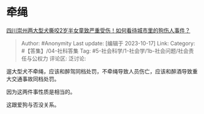# 牵绳
[四川崇州两大型犬撕咬2岁半女童致严重受伤！如何看待城市里的狗伤人事件？](https://www.zhihu.com/question/626327523/answer/3253378849)

> Author: #Anonymity
> Last update: [编辑于 2023-10-17]
> Link:
> Category: #【答集】/04-社科答集
> Tag: #5-社会科学/1-社会学/1b-社会问题/社会责任与公权力
> 评论区:
> 泛讨论:

遛大型犬不牵绳，应该和醉驾同档处罚，不牵绳导致人员伤亡，应该和醉酒导致重大交通事故同档处罚。

因为这两件事性质是相当的。

这跟爱狗与否没关系。
